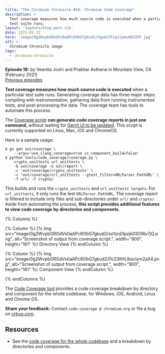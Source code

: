 ```yaml
---
title: "The Chromium Chronicle #18: Chromium Code Coverage"
description: >
  Test coverage measures how much source code is executed when a particular
  test suite runs.
layout: 'layouts/blog-post.njk'
date: 2021-02-22
hero: 'image/0g2WvpbGRGdVs0aAPc6ObG7gkud2/hgu6uTktp2ipmuODZZhP.jpg'
alt: >
  Chromium Chronicle image
tags:
  - chromium-chronicle
---
```


**Episode 18:** by Veenita Joshi and Prakhar Asthana in
Mountain View, CA (February 2021)<br>
[Previous episodes](/tags/chromium-chronicle/)

**Test coverage measures how much source code is executed** when a particular
test suite runs. Generating coverage data has three major steps: compiling
with instrumentation, gathering data from running instrumented tests, and
post-processing the data. The coverage team has tools to automate this process.

The [Coverage script][1] **can generate code coverage reports in just one command**,
without waiting for [Gerrit UI to be updated](/blog/chromium-chronicle-3/).
This script is currently supported on Linux, Mac, iOS and ChromeOS.

Here is a sample usage:

```shell
$ gn gen out/coverage \
    --args='use_clang_coverage=true is_component_build=false'
$ python tools/code_coverage/coverage.py \
    crypto_unittests url_unittests \
    -b out/coverage -o out/report \
    -c 'out/coverage/crypto_unittests' \
    -c 'out/coverage/url_unittests --gtest_filter=URLParser.PathURL' \
    -f url/ -f crypto/
```

This builds and runs the `crypto_unittests` and `url_unittests targets`. For
`url_unittests`, it only runs the test `URLParser.PathURL`. The coverage
report is filtered to include only files and sub-directories under `url/`
and `crypto/`. Aside from automating the process, **this script provides
additional features to view code coverage by directories and components**.

{% Columns %}

{% Column %}
{% Img src="image/0g2WvpbGRGdVs0aAPc6ObG7gkud2/so1zrd3pzjk0SO9lu7jQ.png", alt="Screenshot of output from coverage script.", width="800", height="161" %}
Directory View
{% endColumn %}

{% Column %}
{% Img src="image/0g2WvpbGRGdVs0aAPc6ObG7gkud2/I1c23lIHLlbsciym2aX4.png", alt="Screenshot of output from coverage script.", width="800", height="161" %}
Component View
{% endColumn %}

{% endColumns %}

The [Code Coverage tool][2] provides a code coverage breakdown by directory
and component for the whole codebase, for Windows, iOS, Android, Linux and
Chrome OS.

**Share your feedback:** Contact `code-coverage @ chromium.org` or file a bug
on [crbug.com][3].

## Resources

* See the [code coverage for the whole codebase][4] and a breakdown by
  directories and components.

[1]: https://chromium.googlesource.com/chromium/src/+/master/tools/code_coverage/coverage.py
[2]: https://analysis.chromium.org/p/chromium/coverage/dir?host=chromium.googlesource.com&project=chromium/src&ref=refs/heads/master&revision=fda1eab599aa18a4731275a74385c13d546bb7f6&path=//this/path/is/set/&platform=linux
[3]: https://bugs.chromium.org/p/chromium/issues/entry?labels=Pri-3&status=Unconfirmed&components=Infra%3ETest%3ECodeCoverage&comment=what%27s+the+bug+or+feature%3F
[4]: https://analysis.chromium.org/p/chromium/coverage
